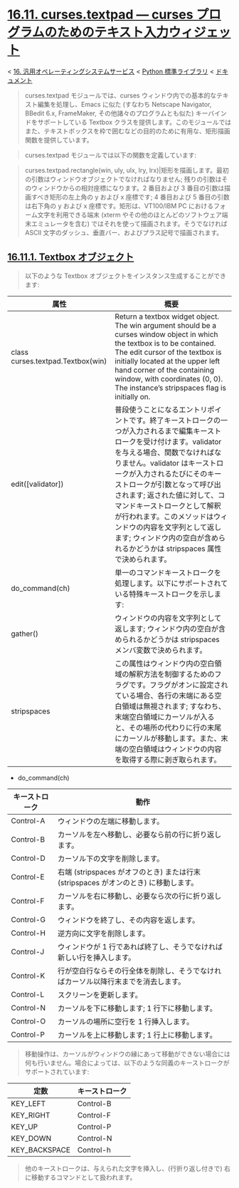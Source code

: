 # [16.11. curses.textpad — curses プログラムのためのテキスト入力ウィジェット](https://docs.python.jp/3/library/curses.html#module-curses.textpad)

< [16. 汎用オペレーティングシステムサービス](https://docs.python.jp/3/library/allos.html) < [Python 標準ライブラリ](https://docs.python.jp/3/library/index.html#the-python-standard-library) < [ドキュメント](https://docs.python.jp/3/index.html)

> curses.textpad モジュールでは、curses ウィンドウ内での基本的なテキスト編集を処理し、Emacs に似た (すなわち Netscape Navigator, BBedit 6.x, FrameMaker, その他諸々のプログラムとも似た) キーバインドをサポートしている Textbox クラスを提供します。このモジュールではまた、テキストボックスを枠で囲むなどの目的のために有用な、矩形描画関数を提供しています。

> curses.textpad モジュールでは以下の関数を定義しています:

> curses.textpad.rectangle(win, uly, ulx, lry, lrx)|矩形を描画します。最初の引数はウィンドウオブジェクトでなければなりません; 残りの引数はそのウィンドウからの相対座標になります。2 番目および 3 番目の引数は描画すべき矩形の左上角の y および x 座標です; 4 番目および 5 番目の引数は右下角の y および x 座標です。矩形は、VT100/IBM PC におけるフォーム文字を利用できる端末 (xterm やその他のほとんどのソフトウェア端末エミュレータを含む) ではそれを使って描画されます。そうでなければ ASCII 文字のダッシュ、垂直バー、およびプラス記号で描画されます。

## [16.11.1. Textbox オブジェクト](https://docs.python.jp/3/library/curses.html#textbox-objects)

> 以下のような Textbox オブジェクトをインスタンス生成することができます:

属性|概要
----|----
class curses.textpad.Textbox(win)|Return a textbox widget object. The win argument should be a curses window object in which the textbox is to be contained. The edit cursor of the textbox is initially located at the upper left hand corner of the containing window, with coordinates (0, 0). The instance’s stripspaces flag is initially on.
edit([validator])|普段使うことになるエントリポイントです。終了キーストロークの一つが入力されるまで編集キーストロークを受け付けます。validator を与える場合、関数でなければなりません。validator はキーストロークが入力されるたびにそのキーストロークが引数となって呼び出されます; 返された値に対して、コマンドキーストロークとして解釈が行われます。このメソッドはウィンドウの内容を文字列として返します; ウィンドウ内の空白が含められるかどうかは stripspaces 属性で決められます。
do_command(ch)|単一のコマンドキーストロークを処理します。以下にサポートされている特殊キーストロークを示します:
gather()|ウィンドウの内容を文字列として返します; ウィンドウ内の空白が含められるかどうかは stripspaces メンバ変数で決められます。
stripspaces|この属性はウィンドウ内の空白領域の解釈方法を制御するためのフラグです。フラグがオンに設定されている場合、各行の末端にある空白領域は無視されます; すなわち、末端空白領域にカーソルが入ると、その場所の代わりに行の末尾にカーソルが移動します。また、末端の空白領域はウィンドウの内容を取得する際に剥ぎ取られます。

* do_command(ch)

キーストローク|動作
--------------|----
Control-A|ウィンドウの左端に移動します。
Control-B|カーソルを左へ移動し、必要なら前の行に折り返します。
Control-D|カーソル下の文字を削除します。
Control-E|右端 (stripspaces がオフのとき) または行末 (stripspaces がオンのとき) に移動します。
Control-F|カーソルを右に移動し、必要なら次の行に折り返します。
Control-G|ウィンドウを終了し、その内容を返します。
Control-H|逆方向に文字を削除します。
Control-J|ウィンドウが 1 行であれば終了し、そうでなければ新しい行を挿入します。
Control-K|行が空白行ならその行全体を削除し、そうでなければカーソル以降行末までを消去します。
Control-L|スクリーンを更新します。
Control-N|カーソルを下に移動します; 1 行下に移動します。
Control-O|カーソルの場所に空行を 1 行挿入します。
Control-P|カーソルを上に移動します; 1 行上に移動します。

> 移動操作は、カーソルがウィンドウの縁にあって移動ができない場合には何も行いません。場合によっては、以下のような同義のキーストロークがサポートされています:

定数|キーストローク
----|--------------
KEY_LEFT|Control-B
KEY_RIGHT|Control-F
KEY_UP|Control-P
KEY_DOWN|Control-N
KEY_BACKSPACE|Control-h

> 他のキーストロークは、与えられた文字を挿入し、(行折り返し付きで) 右に移動するコマンドとして扱われます。

